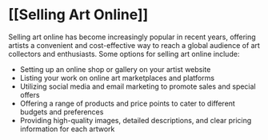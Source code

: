 # [[Selling Art Online]]

Selling art online has become increasingly popular in recent years, offering artists a convenient and cost-effective way to reach a global audience of art collectors and enthusiasts. Some options for selling art online include:

- Setting up an online shop or gallery on your artist website
- Listing your work on online art marketplaces and platforms
- Utilizing social media and email marketing to promote sales and special offers
- Offering a range of products and price points to cater to different budgets and preferences
- Providing high-quality images, detailed descriptions, and clear pricing information for each artwork